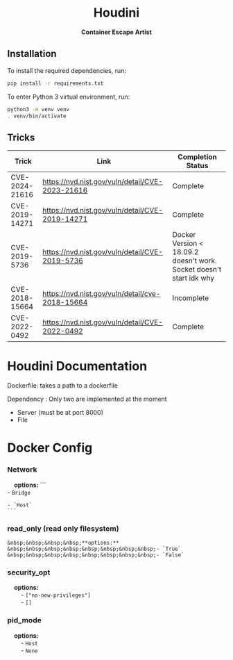 <h1 align="center">Houdini</h1>

<div align="center">
  <strong>Container Escape Artist</strong>
</div>

## Installation

To install the required dependencies, run:

```bash
pip install -r requirements.txt
```

To enter Python 3 virtual environment, run:

```bash
python3 -m venv venv
. venv/bin/activate
```

## Tricks

| Trick          | Link                                            | Completion Status |
|----------      |----------                                       |----------|
| CVE-2024-21616 | https://nvd.nist.gov/vuln/detail/CVE-2023-21616 | Complete |
| CVE-2019-14271 | https://nvd.nist.gov/vuln/detail/CVE-2019-14271 | Complete |
| CVE-2019-5736  | https://nvd.nist.gov/vuln/detail/CVE-2019-5736  | Docker Version < 18.09.2 doesn't work. Socket doesn't start idk why |
| CVE-2018-15664 | https://nvd.nist.gov/vuln/detail/cve-2018-15664 | Incomplete |
| CVE-2022-0492  | https://nvd.nist.gov/vuln/detail/CVE-2022-0492  | Complete |


# **Houdini Documentation**

Dockerfile: takes a path to a dockerfile

  Dependency : Only two are implemented at the moment
  -   Server (must be at port 8000)
  -   File
   

# **Docker Config**

### Network

   &nbsp;&nbsp;&nbsp;&nbsp;**options:**
    ```  
    - `Bridge`  
    
    - `Host`
    ```
### read_only (read only filesystem)

    &nbsp;&nbsp;&nbsp;&nbsp;**options:**  
    &nbsp;&nbsp;&nbsp;&nbsp;&nbsp;&nbsp;&nbsp;&nbsp;- `True`  
    &nbsp;&nbsp;&nbsp;&nbsp;&nbsp;&nbsp;&nbsp;&nbsp;- `False`
### security_opt

   &nbsp;&nbsp;&nbsp;&nbsp;**options:**  
   &nbsp;&nbsp;&nbsp;&nbsp;&nbsp;&nbsp;&nbsp;&nbsp;- `["no-new-privileges"]`  
   &nbsp;&nbsp;&nbsp;&nbsp;&nbsp;&nbsp;&nbsp;&nbsp;- `[]`

### pid_mode

   &nbsp;&nbsp;&nbsp;&nbsp;**options:**  
   &nbsp;&nbsp;&nbsp;&nbsp;&nbsp;&nbsp;&nbsp;&nbsp;- `Host`  
   &nbsp;&nbsp;&nbsp;&nbsp;&nbsp;&nbsp;&nbsp;&nbsp;- `None`
